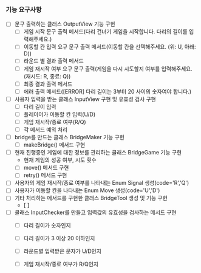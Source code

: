 ### 기능 요구사항

- [ ] 문구 출력하는 클래스 OutputView 기능 구현
    - [ ] 게임 시작 문구 출력 메서드(다리 건너기 게임을 시작합니다. 다리의 길이를 입력해주세요.)
    - [ ] 이동할 칸 입력 요구 문구 출력 메서드(이동할 칸을 선택해주세요. (위: U, 아래: D))
    - [ ] 라운드 별 결과 출력 메서드
    - [ ] 게임 재시작 여부 요구 문구 출력(게임을 다시 시도할지 여부를 입력해주세요. (재시도: R, 종료: Q))
    - [ ] 최종 결과 출력 메서드
    - [ ] 에러 출력 메서드([ERROR] 다리 길이는 3부터 20 사이의 숫자여야 합니다.)
- [ ] 사용자 입력을 받는 클래스 InputView 구현 및 유효성 검사 구현
    - [ ] 다리 길이 입력
    - [ ] 플레이어가 이동할 칸 입력(U/D)
    - [ ] 게임 재시작/종료 여부(R/Q)
    - [ ] 각 메서드 예외 처리
- [ ] bridge를 만드는 클래스 BridgeMaker 기능 구현
    - [ ] makeBridge() 메서드 구현
- [ ] 현재 진행중인 게임에 대한 정보를 관리하는 클래스 BridgeGame 기능 구현
    - 현재 게임의 성공 여부, 시도 횟수
    - [ ] move() 메서드 구현
    - [ ] retry() 메서드 구현
- [ ] 사용자의 게임 재시작/종료 여부를 나타내는 Enum Signal 생성(code='R','Q')
- [ ] 사용자가 이동할 칸을 나타내는 Enum Move 생성(code='U','D')
- [ ] 기타 처리하는 메서드를 구현한 클래스 BridgeTool 생성 및 기능 구현
    - [ ]
- [ ] 클래스 InputChecker를 만들고 입력값의 유효성을 검사하는 메서드 구현
    - [ ] 다리 길이가 숫자인지
    - [ ] 다리 길이가 3 이상 20 이하인지
    - [ ] 라운드별 입력받은 문자가 U/D인지
    - [ ] 게임 재시작/종료 여부가 R/Q인지
    